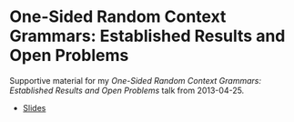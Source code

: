 One-Sided Random Context Grammars: Established Results and Open Problems
========================================================================

Supportive material for my *One-Sided Random Context Grammars: Established Results and Open Problems* talk from 2013-04-25.

* [Slides](https://github.com/s3rvac/talks/raw/master/2013-04-25-One-Sided-Random-Context-Grammars-Established-Results-and-Open-Problems/slides.pdf)
